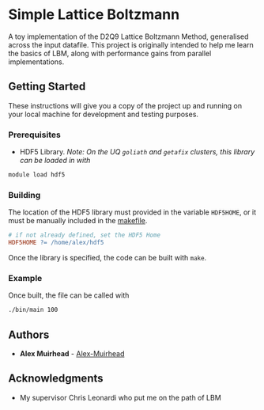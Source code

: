 # Simple Lattice Boltzmann

A toy implementation of the D2Q9 Lattice Boltzmann Method, generalised across
the input datafile. This project is originally intended to help me learn the
basics of LBM, along with performance gains from parallel implementations.

## Getting Started

These instructions will give you a copy of the project up and running on
your local machine for development and testing purposes.

### Prerequisites

- HDF5 Library. *Note: On the UQ `goliath` and `getafix` clusters, this
   library can be loaded in with*
```bash
module load hdf5
```

### Building

The location of the HDF5 library must provided in the variable `HDF5HOME`, or
it must be manually included in the [makefile](./Makefile).

```makefile
# if not already defined, set the HDF5 Home
HDF5HOME ?= /home/alex/hdf5
```

Once the library is specified, the code can be built with `make`.

### Example

Once built, the file can be called with
```bash
./bin/main 100
```

## Authors

  - **Alex Muirhead** - [Alex-Muirhead](https://github.com/Alex-Muirhead/)

## Acknowledgments

  - My supervisor Chris Leonardi who put me on the path of LBM
